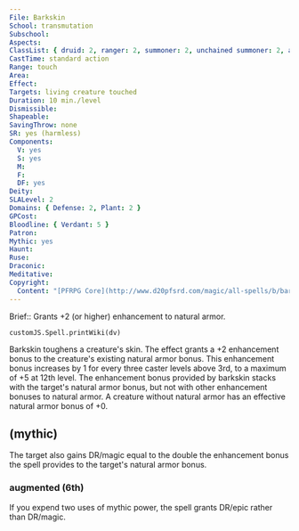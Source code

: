 ```yaml
---
File: Barkskin
School: transmutation
Subschool: 
Aspects: 
ClassList: { druid: 2, ranger: 2, summoner: 2, unchained summoner: 2, alchemist: 2, shaman: 2 }
CastTime: standard action
Range: touch
Area: 
Effect: 
Targets: living creature touched
Duration: 10 min./level
Dismissible: 
Shapeable: 
SavingThrow: none
SR: yes (harmless)
Components:
  V: yes
  S: yes
  M: 
  F: 
  DF: yes
Deity: 
SLALevel: 2
Domains: { Defense: 2, Plant: 2 }
GPCost: 
Bloodline: { Verdant: 5 }
Patron: 
Mythic: yes
Haunt: 
Ruse: 
Draconic: 
Meditative: 
Copyright:
  Content: "[PFRPG Core](http://www.d20pfsrd.com/magic/all-spells/b/barkskin)"
---
```

Brief:: Grants +2 (or higher) enhancement to natural armor.

```dataviewjs
customJS.Spell.printWiki(dv)
```

Barkskin toughens a creature's skin. The effect grants a +2 enhancement bonus to the creature's existing natural armor bonus. This enhancement bonus increases by 1 for every three caster levels above 3rd, to a maximum of +5 at 12th level.  The enhancement bonus provided by barkskin stacks with the target's natural armor bonus, but not with other enhancement bonuses to natural armor. A creature without natural armor has an effective natural armor bonus of +0.


## (mythic)

The target also gains DR/magic equal to the double the enhancement bonus the spell provides to the target's natural armor bonus.


### augmented (6th)

If you expend two uses of mythic power, the spell grants DR/epic rather than DR/magic.
